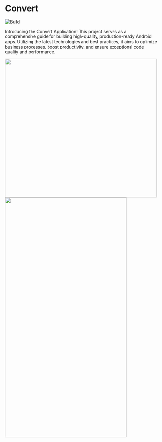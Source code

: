 # Convert

![Build](https://github.com/donchakkappan/convert/actions/workflows/android.yml/badge.svg)

Introducing the Convert Application! This project serves as a comprehensive guide for building high-quality, production-ready Android apps. Utilizing the latest technologies and best practices, it aims to optimize business processes, boost productivity, and ensure exceptional code quality and performance.

<img src="https://github.com/donchakkappan/Convert/assets/6335190/07ac132d-3d20-487d-acaf-e01eb3545cf62" width="500" height="458">

<img src="https://github.com/donchakkappan/Convert/assets/6335190/b0084083-2320-4cc9-a52c-935282467712" width="400" height="790">



